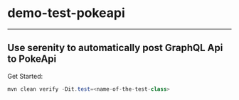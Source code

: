 # demo-test-pokeapi
---
**Use serenity to automatically post GraphQL Api to PokeApi**
---
Get Started:
```java
mvn clean verify -Dit.test=<name-of-the-test-class>
```

